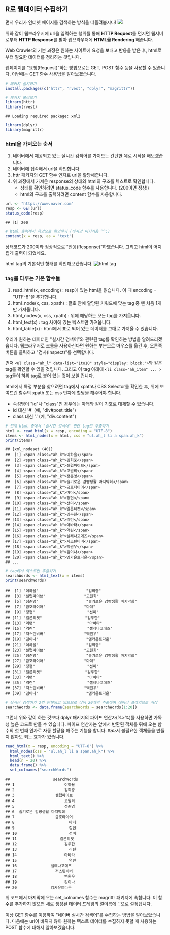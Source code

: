 R로 웹데이터 수집하기
---------------------

먼저 우리가 인터넷 페이지를 검색하는 방식을 떠올려봅시다!
![](https://ruslanspivak.com/lsbaws-part1/LSBAWS_HTTP_request_response.png)

위와 같이 웹브라우저에 url을 입력하는 행위를 통해 **HTTP Request**를 던지면 웹서버로부터 **HTTP Response**를 받아 웹브라우저에 **HTML을 Rendering** 해줍니다.

Web Crawler의 기본 과정은 원하는 사이트에 요청을 보내고 반응을 받은 후, html로부터 필요한 데이터를 정리하는 것입니다.

웹페이지를 "요청(Request)"하는 방법으로는 GET, POST 함수 등을 사용할 수 있습니다. 이번에는 GET 함수 사용법을 알아보겠습니다.

``` r
# 패키지 설치하기
install.packages(c("httr", "rvest", "dplyr", "magrittr"))
```

``` r
# 패키지 불러오기
library(httr)
library(rvest)
```

    ## Loading required package: xml2

``` r
library(dplyr)
library(magrittr)
```

### html을 가져오는 순서

1.  네이버에서 제공되고 있는 실시간 검색어를 가져오는 간단한 예로 시작을 해보겠습니다.
2.  네이버에 접속해서 url을 확인합니다.
3.  httr 패키지의 GET 함수 인자로 url을 할당해줍니다.
4.  위 과정에서 가져온 response의 상태와 html의 구조를 텍스트로 확인합니다.
    -   상태를 확인하려면 status\_code 함수를 사용합니다. (200이면 정상!)
    -   html의 구조를 출력하려면 content 함수를 사용합니다.

``` r
url <- "https://www.naver.com"
resp <- GET(url)
status_code(resp)
```

    ## [1] 200

``` r
# html 출력해서 육안으로 확인하기 (하지만 어지러움 ^^;)
content(x = resp, as = 'text')
```

상태코드가 200이라 정상적으로 "반응(Response)"하였습니다. 그리고 html이 어지럽게 출력이 되었네요.

html tag의 기본적인 형태를 확인해보겠습니다. ![html tag](http://tutorial.techaltum.com/images/element.png)

### tag를 다루는 기본 함수들

1.  read\_html(x, encoding) : resp에 있는 html을 읽습니다. 이 때 encoding = "UTF-8"을 추가합니다.
2.  html\_node(x, css, xpath) : 괄호 안에 할당된 키워드에 맞는 tag 중 맨 처음 1개만 가져옵니다.
3.  html\_nodes(x, css, xpath) : 위에 해당하는 모든 tag를 가져옵니다.
4.  html\_text(x) : tag 사이에 있는 텍스트만 가져옵니다.
5.  html\_table(x) : html에서 표로 되어 있는 데이터를 그대로 가져올 수 있습니다.

우리가 원하는 데이터인 "실시간 검색어"와 관련된 tag를 확인하는 방법을 알려드리겠습니다. 웹브라우저로 크롬을 사용하신다면 원하는 부분으로 마우스를 옮긴 후, 오른쪽 버튼을 클릭하고 "검사(Inspect)"를 선택합니다.

먼저 `<ul class="ah_l" data-list="1to10" style="display: block;">`와 같은 tag를 확인할 수 있을 것입니다. 그리고 이 tag 아래에 `<li class="ah_item" ... >` tag들이 하위 tag로 붙어 있는 것이 보일 겁니다.

html에서 특정 부분을 찾으려면 tag에서 xpath나 CSS Selector를 확인한 후, 위에 보여드린 함수의 xpath 또는 css 인자에 할당을 해주어야 합니다.
- 속성명이 "id"나 "class"인 경우에는 아래와 같이 기호로 대체할 수 있습니다.
- id 대신 '\#' (예, "div\#post\_title")
- class 대신 '.' (예, "div.content")

``` r
# 전체 html 중에서 "실시간 검색어" 관련 tag만 추출하기
html <- read_html(x = resp, encoding = "UTF-8")
items <- html_nodes(x = html, css = "ul.ah_l li a span.ah_k")
print(items)
```

    ## {xml_nodeset (40)}
    ##  [1] <span class="ah_k">이하율</span>
    ##  [2] <span class="ah_k">김희중</span>
    ##  [3] <span class="ah_k">셀럽파이브</span>
    ##  [4] <span class="ah_k">고원희</span>
    ##  [5] <span class="ah_k">정준영</span>
    ##  [6] <span class="ah_k">슬기로운 감빵생활 마지막회</span>
    ##  [7] <span class="ah_k">금호타이어</span>
    ##  [8] <span class="ah_k">마더</span>
    ##  [9] <span class="ah_k">정현</span>
    ## [10] <span class="ah_k">선미</span>
    ## [11] <span class="ah_k">멜론티켓</span>
    ## [12] <span class="ah_k">김두한</span>
    ## [13] <span class="ah_k">리턴</span>
    ## [14] <span class="ah_k">아바타</span>
    ## [15] <span class="ah_k">역린</span>
    ## [16] <span class="ah_k">셀레나고메즈</span>
    ## [17] <span class="ah_k">저스틴비버</span>
    ## [18] <span class="ah_k">백원우</span>
    ## [19] <span class="ah_k">김이나</span>
    ## [20] <span class="ah_k">엠카운트다운</span>
    ## ...

``` r
# tag에서 텍스트만 추출하기
searchWords <- html_text(x = items)
print(searchWords)
```

    ##  [1] "이하율"                     "김희중"                    
    ##  [3] "셀럽파이브"                 "고원희"                    
    ##  [5] "정준영"                     "슬기로운 감빵생활 마지막회"
    ##  [7] "금호타이어"                 "마더"                      
    ##  [9] "정현"                       "선미"                      
    ## [11] "멜론티켓"                   "김두한"                    
    ## [13] "리턴"                       "아바타"                    
    ## [15] "역린"                       "셀레나고메즈"              
    ## [17] "저스틴비버"                 "백원우"                    
    ## [19] "김이나"                     "엠카운트다운"              
    ## [21] "이하율"                     "김희중"                    
    ## [23] "셀럽파이브"                 "고원희"                    
    ## [25] "정준영"                     "슬기로운 감빵생활 마지막회"
    ## [27] "금호타이어"                 "마더"                      
    ## [29] "정현"                       "선미"                      
    ## [31] "멜론티켓"                   "김두한"                    
    ## [33] "리턴"                       "아바타"                    
    ## [35] "역린"                       "셀레나고메즈"              
    ## [37] "저스틴비버"                 "백원우"                    
    ## [39] "김이나"                     "엠카운트다운"

``` r
# 실시간 검색어가 2번 반복되고 있으므로 상위 20개만 추출하여 데이터 프레임으로 저장
searchWords <- data.frame(searchWords = searchWords[1:20])
```

그런데 위와 같이 하는 것보다 dplyr 패키지의 파이프 연산자(%&gt;%)를 사용하면 가독성 높은 코드로 만들 수 있습니다. 파이프 연산자는 앞에서 반환된 객체를 뒤에 오는 함수의 첫 번째 인자로 자동 할당을 해주는 기능을 합니다. 따라서 불필요한 객체들을 만들지 않아도 되는 효과가 있습니다.

``` r
read_html(x = resp, encoding = "UTF-8") %>% 
  html_nodes(css = "ul.ah_l li a span.ah_k") %>% 
  html_text() %>% 
  head(n = 20) %>% 
  data.frame() %>% 
  set_colnames("searchWords")
```

    ##                   searchWords
    ## 1                      이하율
    ## 2                      김희중
    ## 3                  셀럽파이브
    ## 4                      고원희
    ## 5                      정준영
    ## 6  슬기로운 감빵생활 마지막회
    ## 7                  금호타이어
    ## 8                        마더
    ## 9                        정현
    ## 10                       선미
    ## 11                   멜론티켓
    ## 12                     김두한
    ## 13                       리턴
    ## 14                     아바타
    ## 15                       역린
    ## 16               셀레나고메즈
    ## 17                 저스틴비버
    ## 18                     백원우
    ## 19                     김이나
    ## 20               엠카운트다운

위 코드에서 마지막에 오는 set\_colnames 함수는 magrittr 패키지에 속합니다. 이 함수를 추가하지 않으면 새로 생성된 데이터 프레임의 열이름에 '.'으로 설정됩니다.

이상 GET 함수를 이용하여 "네이버 실시간 검색어"를 수집하는 방법을 알아보았습니다. 다음에는 url이 바뀌지 않아 원하는 텍스트 데이터를 수집하지 못할 때 사용하는 POST 함수에 대해서 알아보겠습니다.
